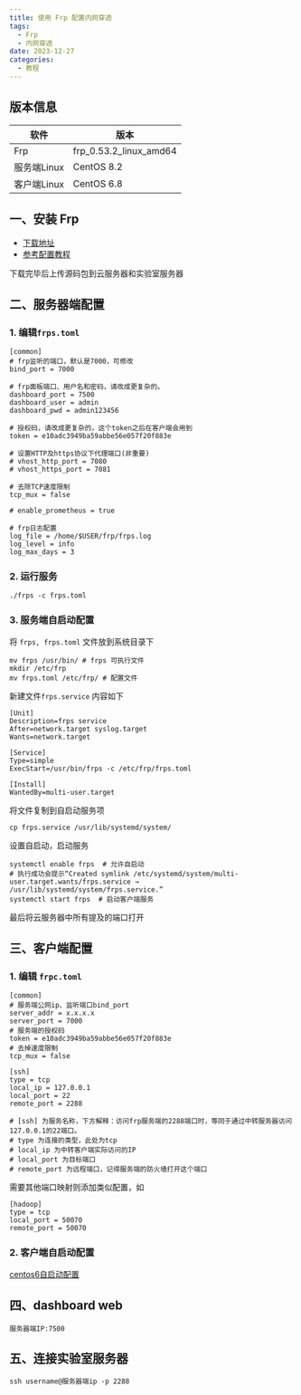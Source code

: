 ```yaml
---
title: 使用 Frp 配置内网穿透
tags: 
  - Frp
  - 内网穿透
date: 2023-12-27
categories: 
  - 教程
---
```


## 版本信息

| 软件       | 版本                     |
| -------- | ---------------------- |
| Frp      | frp_0.53.2_linux_amd64 |
| 服务端Linux | CentOS 8.2             |
| 客户端Linux | CentOS 6.8             |

## 一、安装 Frp

- [下载地址](https://github.com/fatedier/frp/releases)
- [参考配置教程](https://blog.csdn.net/weixin_43804047/article/details/135174832)

下载完毕后上传源码包到云服务器和实验室服务器
## 二、服务器端配置
### 1. 编辑`frps.toml`

 ```
 [common]
# frp监听的端口，默认是7000，可修改
bind_port = 7000

# frp面板端口、用户名和密码，请改成更复杂的。
dashboard_port = 7500
dashboard_user = admin
dashboard_pwd = admin123456

# 授权码，请改成更复杂的，这个token之后在客户端会用到
token = e10adc3949ba59abbe56e057f20f883e

# 设置HTTP及https协议下代理端口(非重要)
# vhost_http_port = 7080
# vhost_https_port = 7081

# 去除TCP速度限制
tcp_mux = false

# enable_prometheus = true

# frp日志配置
log_file = /home/$USER/frp/frps.log
log_level = info
log_max_days = 3
```
### 2. 运行服务
```
./frps -c frps.toml
```
###  3. 服务端自启动配置

将 `frps, frps.toml` 文件放到系统目录下

```
mv frps /usr/bin/ # frps 可执行文件
mkdir /etc/frp
mv frps.toml /etc/frp/ # 配置文件
```

新建文件`frps.service` 内容如下

```
[Unit]
Description=frps service
After=network.target syslog.target
Wants=network.target

[Service]
Type=simple
ExecStart=/usr/bin/frps -c /etc/frp/frps.toml

[Install]
WantedBy=multi-user.target
```

将文件复制到自启动服务项

```
cp frps.service /usr/lib/systemd/system/
```

设置自启动，启动服务

```
systemctl enable frps  # 允许自启动
# 执行成功会提示“Created symlink /etc/systemd/system/multi-user.target.wants/frps.service → /usr/lib/systemd/system/frps.service.”
systemctl start frps  # 启动客户端服务
```

最后将云服务器中所有提及的端口打开
## 三、客户端配置
###  1. 编辑 `frpc.toml`

```
[common]
# 服务端公网ip、监听端口bind_port
server_addr = x.x.x.x
server_port = 7000
# 服务端的授权码
token = e10adc3949ba59abbe56e057f20f883e  
# 去掉速度限制
tcp_mux = false

[ssh]
type = tcp
local_ip = 127.0.0.1
local_port = 22
remote_port = 2288

# [ssh] 为服务名称，下方解释：访问frp服务端的2288端口时，等同于通过中转服务器访问127.0.0.1的22端口。
# type 为连接的类型，此处为tcp
# local_ip 为中转客户端实际访问的IP
# local_port 为目标端口
# remote_port 为远程端口，记得服务端的防火墙打开这个端口
```

需要其他端口映射则添加类似配置，如

```
[hadoop]
type = tcp
local_port = 50070
remote_port = 50070
```
### 2. 客户端自启动配置

[centos6自启动配置](https://blog.csdn.net/freshboya/article/details/86663907)
## 四、dashboard web

`服务器端IP:7500`
## 五、连接实验室服务器

```
ssh username@服务器端ip -p 2288
```